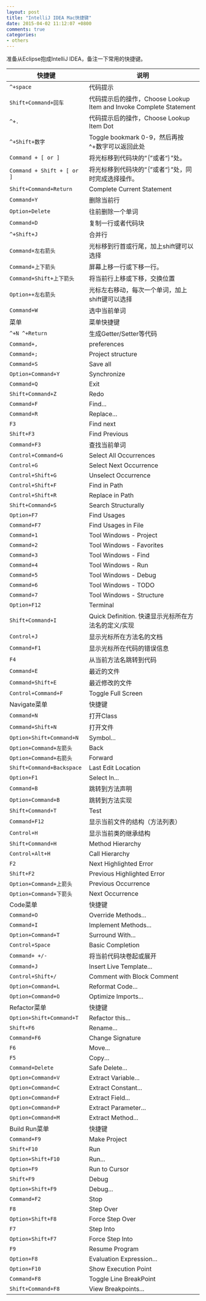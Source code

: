 ```yaml
---
layout: post
title: "IntelliJ IDEA Mac快捷键"
date: 2015-04-02 11:12:07 +0800
comments: true
categories: 
- others
---
```


准备从Eclipse抱成IntelliJ IDEA，备注一下常用的快捷键。

<!--more-->

快捷键 | 说明
---|---
`^+space` | 代码提示
`Shift+Command+回车` | 代码提示后的操作，Choose Lookup Item and Invoke Complete Statement
`^+.` | 代码提示后的操作，Choose Lookup Item Dot
`^+Shift+数字` | Toggle bookmark 0-9，然后再按^+数字可以返回此处
`Command + [ or ]` | 将光标移到代码块的“｛”或者“｝”处。
`Command + Shift + [ or ]` | 将光标移到代码块的“｛”或者“｝”处，同时完成选择操作。
`Shift+Command+Return` | Complete Current Statement
`Command+Y` | 删除当前行
`Option+Delete` | 往前删除一个单词
`Command+D` | 复制一行或者代码块
`^+Shift+J` | 合并行
`Command+左右箭头` | 光标移到行首或行尾，加上shift键可以选择
`Command+上下箭头` | 屏幕上移一行或下移一行。
`Command+Shift+上下箭头` | 将当前行上移或下移，交换位置
`Option++左右箭头` | 光标左右移动，每次一个单词，加上shift键可以选择
`Command+W` | 选中当前单词
菜单 | 菜单快捷键
`^+N ^+Return` | 生成Getter/Setter等代码
`Command+,` | preferences
`Command+;` | Project structure
`Command+S` | Save all
`Option+Command+Y` | Synchronize
`Command+Q` | Exit
`Shift+Command+Z` | Redo
`Command+F` | Find...
`Command+R` | Replace...
`F3` | Find next
`Shift+F3` | Find Previous
`Command+F3` | 查找当前单词
`Control+Command+G` | Select All Occurrences
`Control+G` | Select Next Occurrence
`Control+Shift+G` | Unselect Occurrence
`Control+Shift+F` | Find in Path
`Control+Shift+R` | Replace in Path
`Shift+Command+S` | Search Structurally
`Option+F7` | Find Usages
`Command+F7` | Find Usages in File
`Command+1` | Tool Windows - Project
`Command+2` | Tool Windows - Favorites
`Command+3` | Tool Windows - Find
`Command+4` | Tool Windows - Run
`Command+5` | Tool Windows - Debug
`Command+6` | Tool Windows - TODO
`Command+7` | Tool Windows - Structure
`Option+F12` | Terminal
`Shift+Command+I` | Quick Definition. 快速显示光标所在方法名的定义/实现
`Control+J` | 显示光标所在方法名的文档
`Command+F1` | 显示光标所在代码的错误信息
`F4` | 从当前方法名跳转到代码
`Command+E` | 最近的文件
`Command+Shift+E` | 最近修改的文件
`Control+Command+F` | Toggle Full Screen
Navigate菜单 | 快捷键
`Command+N` | 打开Class
`Command+Shift+N` | 打开文件
`Option+Shift+Command+N` | Symbol...
`Option+Command+左箭头` | Back
`Option+Command+右箭头` | Forward
`Shift+Command+Backspace` | Last Edit Location
`Option+F1` | Select In...
`Command+B` | 跳转到方法声明
`Option+Command+B` | 跳转到方法实现
`Shift+Command+T` | Test
`Command+F12` | 显示当前文件的结构（方法列表）
`Control+H` | 显示当前类的继承结构
`Shift+Command+H` | Method Hierarchy
`Control+Alt+H` | Call Hierarchy
`F2` | Next Highlighted Error
`Shift+F2` | Previous Highlighted Error
`Option+Command+上箭头` | Previous Occurrence
`Option+Command+下箭头` | Next Occurrence
Code菜单 | 快捷键
`Command+O` | Override Methods...
`Command+I` | Implement Methods...
`Option+Command+T` | Surround With...
`Control+Space` | Basic Completion
`Command+ +/-` | 将当前代码块卷起或展开
`Command+J` | Insert Live Template...
`Control+Shift+/` | Comment with Block Comment
`Option+Command+L` | Reformat Code...
`Option+Command+O` | Optimize Imports...
Refactor菜单 | 快捷键
`Option+Shift+Command+T` | Refactor this...
`Shift+F6` | Rename...
`Command+F6` | Change Signature
`F6` | Move...
`F5` | Copy...
`Command+Delete` | Safe Delete...
`Option+Command+V` | Extract Variable...
`Option+Command+C` | Extract Constant...
`Option+Command+F` | Extract Field...
`Option+Command+P` | Extract Parameter...
`Option+Command+M` | Extract Method...
Build Run菜单 | 快捷键
`Command+F9` | Make Project
`Shift+F10` | Run
`Option+Shift+F10` | Run...
`Option+F9` | Run to Cursor
`Shift+F9` | Debug
`Option+Shift+F9` | Debug...
`Command+F2` | Stop
`F8` | Step Over
`Option+Shift+F8` | Force Step Over
`F7` | Step Into
`Option+Shift+F7` | Force Step Into
`F9` | Resume Program
`Option+F8` | Evaluation Expression...
`Option+F10` | Show Execution Point
`Command+F8` | Toggle Line BreakPoint
`Shift+Command+F8` | View Breakpoints...





















